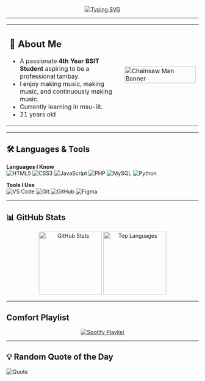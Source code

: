<p align="center">
  <a href="https://git.io/typing-svg">
    <img src="https://readme-typing-svg.demolab.com?font=Fira+Code&pause=1000&color=F74780&center=true&vCenter=true&width=600&lines=Hi+there%2C+I+am+Allan+Christian+Lauron;Welcome+to+my+GitHub+profile" alt="Typing SVG" />
  </a>
</p>

---

<table>
<tr>
<td width="60%">

## 🚀 About Me
-  A passionate **4th Year BSIT Student** aspiring to be a professional tambay.  
-  I enjoy making music, making music, and continuously making music.  
-  Currently learning in msu-iit.  
-  21 years old 

</td>
<td width="40%">
<img src="https://www.gifcen.com/wp-content/uploads/2022/11/chainsaw-man-gif-1.gif" width="100%" alt="Chainsaw Man Banner"/>
</td>
</tr>
</table>

---

## 🛠️ Languages & Tools  

**Languages I Know**  
![HTML5](https://img.shields.io/badge/HTML5-E34F26?style=for-the-badge&logo=html5&logoColor=white) 
![CSS3](https://img.shields.io/badge/CSS3-1572B6?style=for-the-badge&logo=css3&logoColor=white) 
![JavaScript](https://img.shields.io/badge/JavaScript-F7E017?style=for-the-badge&logo=javascript&logoColor=black) 
![PHP](https://img.shields.io/badge/PHP-777BB4?style=for-the-badge&logo=php&logoColor=white) 
![MySQL](https://img.shields.io/badge/MySQL-005C84?style=for-the-badge&logo=mysql&logoColor=white) 
![Python](https://img.shields.io/badge/Python-3776AB?style=for-the-badge&logo=python&logoColor=white)

**Tools I Use**  
![VS Code](https://img.shields.io/badge/VS%20Code-0078D4?style=for-the-badge&logo=visual-studio-code&logoColor=white) 
![Git](https://img.shields.io/badge/Git-F05032?style=for-the-badge&logo=git&logoColor=white) 
![GitHub](https://img.shields.io/badge/GitHub-181717?style=for-the-badge&logo=github&logoColor=white) 
![Figma](https://img.shields.io/badge/Figma-F24E1E?style=for-the-badge&logo=figma&logoColor=white)  

---

## 📊 GitHub Stats  

<p align="center">
  <img src="https://github-readme-stats.vercel.app/api?username=allanlauron&show_icons=true&theme=radical" alt="GitHub Stats" height="165" />
  <img src="https://github-readme-stats.vercel.app/api/top-langs/?username=allanlauron&layout=compact&theme=radical" alt="Top Languages" height="165" />


---

## Comfort Playlist

<p align="center">
  <a href="https://open.spotify.com/playlist/37i9dQZF1DXcBWIGoYBM5M" target="_blank">
    <img src="https://novatorem.vercel.app/api/spotify" alt="Spotify Playlist" />
  </a>
</p>

---

## 💡 Random Quote of the Day  

![Quote](https://quotes-github-readme.vercel.app/api?type=horizontal&theme=tokyonight)





